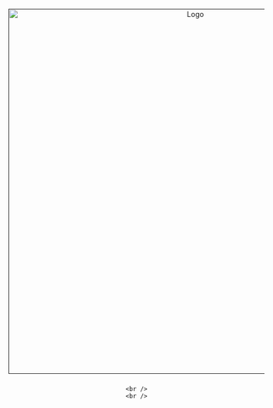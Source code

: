 <br />
<div align="center">
  <a href="">
    <img src="images/preview_image.pdf" alt="Logo" width="720">
  </a>

  <h3 align="center"></h3>

  <p align="center">
    
    <br />
    <br />
  </p>
</div>
